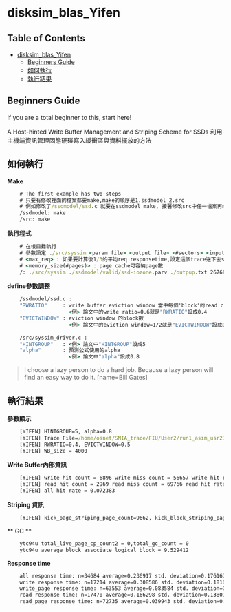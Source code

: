 disksim_blas_Yifen
===

## Table of Contents
- [disksim_blas_Yifen](#disksim-blas-yifen)
  * [Beginners Guide](#beginners-guide)
  * [如何執行](#如何執行)
  * [執行結果](#執行結果)

## Beginners Guide

If you are a total beginner to this, start here!

A Host-hinted Write Buffer Management and Striping Scheme for SSDs
利用主機端資訊管理固態硬碟寫入緩衝區與資料擺放的方法


## 如何執行

**Make**  
```cmd
    # The first example has two steps
    # 只要有修改裡面的檔案都要make,make的順序是1.ssdmodel 2.src
    # 例如修改了/ssdmodel/ssd.c 就要在ssdmodel make, 接著修改src中任一檔案再make src
    /ssdmodel: make
    /src: make
```
  
**執行程式**
```cmd
    # 在根目錄執行
    # 參數設定 ./src/syssim <param file> <output file> <#sectors> <input trace file> <max_req> <memory_size(#pages)>
    # <max_req> : 如果要計算後1/3的平均req responsetime,設定這個trace送下去ssd的max request個數,若計算全部的response time則設成1即可
    # <memory_size(#pages)> : page cache可容納page數
    /: ./src/syssim ./ssdmodel/valid/ssd-iozone.parv ./outpup.txt 2676846 /home/osnet/SNIA_trace/FIU/User2/run1_asim_usr20.txt 1 6488
```
**define參數調整**
```cmd
    /ssdmodel/ssd.c :
    "RWRATIO"     : write buffer eviction window 當中每個'block'的read count/read count+write count > 這個值,就page striping
                    <例> 論文中的write ratio=0.6就是"RWRATIO"設成0.4
    "EVICTWINDOW" : eviction window 的block數
                    <例> 論文中的eviction window=1/2就是"EVICTWINDOW"設成0.5
                    
    /src/syssim_driver.c :
    "HINTGROUP"   : <例> 論文中"HINTGROUP"設成5
    "alpha"       : 預測公式使用的alpha
                    <例> 論文中"alpha"設成0.8

```
>I choose a lazy person to do a hard job. Because a lazy person will find an easy way to do it. [name=Bill Gates]

## 執行結果


**參數顯示**
```cmd
    [YIFEN] HINTGROUP=5, alpha=0.8
    [YIFEN] Trace File=/home/osnet/SNIA_trace/FIU/User2/run1_asim_usr21.txt, max_req=1, MEM Size=8740
    [YIFEN] RWRATIO=0.4, EVICTWINDOW=0.5
    [YIFEN] WB_size = 4000
```
    
**Write Buffer內部資訊**
```cmd
    [YIFEN] write hit count = 6896 write miss count = 56657 write hit rate = 0.108508
    [YIFEN] read hit count = 2969 read miss count = 69766 read hit rate = 0.040819
    [YIFEN] all hit rate = 0.072383
```
**Striping 資訊**
```cmd
    [YIFEN] kick_page_striping_page_count=9662, kick_block_striping_page_count=42995, kick_all_page_count = 52657
```
** GC **
```cmd
    ytc94u total_live_page_cp_count2 = 0,total_gc_count = 0
    ytc94u average block associate logical block = 9.529412
```
**Response time**
```cmd
    all response time: n=34684 average=0.236917 std. deviation=0.176167
    write response time: n=17214 average=0.308586 std. deviation=0.181663
    write_page response time: n=63553 average=0.083584 std. deviation=0.166569
    read response time: n=17470 average=0.166298 std. deviation=0.138018
    read_page response time: n=72735 average=0.039943 std. deviation=0.098093
```

